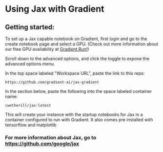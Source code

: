 # Using Jax with Gradient

## Getting started:

To set up a Jax capable notebook on Gradient, first login and go to the create notebook page and select a GPU. (Check out more information about our free GPU availability at [Gradient.Run!](https://gradient.run))

Scroll down to the advanced options, and click the toggle to expose the advanced options menu.

In the top space labeled "Workspace URL", paste the link to this repo:

`https://github.com/gradient-ai/jax-gradient`

In the section below, paste the following into the space labeled container name:

`cwetherill/jax:latest`

This will create your instance with the startup notebooks for Jax in a container configured to run with Gradient. It also comes pre installed with tensorflow and matplotlib

### For more information about Jax, go to https://github.com/google/jax
